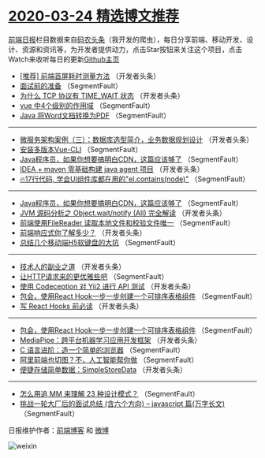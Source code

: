 # [2020-03-24 精选博文推荐](https://toutiao.qdkfweb.cn/date/2020/03/24)

[前端日报](https://qdkfweb.cn/c/news)栏目数据来自[码农头条](https://toutiao.qdkfweb.cn/)（我开发的爬虫），每日分享前端、移动开发、设计、资源和资讯等，为开发者提供动力，点击Star按钮来关注这个项目，点击Watch来收听每日的更新[Github主页](https://github.com/kujian/frontendDaily)
* [[推荐] 前端首屏耗时测量方法](https://toutiao.qdkfweb.cn/140117.html) （开发者头条）
* [面试前的准备](https://toutiao.qdkfweb.cn/140146.html) （SegmentFault）
* [为什么 TCP 协议有 TIME_WAIT 状态](https://toutiao.qdkfweb.cn/140107.html) （开发者头条）
* [vue 中4个级别的作用域](https://toutiao.qdkfweb.cn/140133.html) （SegmentFault）
* [Java 将Word文档转换为PDF](https://toutiao.qdkfweb.cn/140147.html) （SegmentFault）

***
* [微服务架构案例（三）：数据库选型简介，业务数据规划设计](https://toutiao.qdkfweb.cn/140108.html) （开发者头条）
* [安装多版本Vue-CLI](https://toutiao.qdkfweb.cn/140134.html) （SegmentFault）
* [Java程序员，如果你想要搞明白CDN，这篇应该够了](https://toutiao.qdkfweb.cn/140148.html) （SegmentFault）
* [IDEA + maven 零基础构建 java agent 项目](https://toutiao.qdkfweb.cn/140109.html) （开发者头条）
* [🔥17行代码, 学会UI组件库都在用的&quot;el.contains(node)&quot;](https://toutiao.qdkfweb.cn/140135.html) （SegmentFault）

***
* [Java程序员，如果你想要搞明白CDN，这篇应该够了](https://toutiao.qdkfweb.cn/140149.html) （SegmentFault）
* [JVM 源码分析之 Object.wait/notify (All) 完全解读](https://toutiao.qdkfweb.cn/140110.html) （开发者头条）
* [前端使用FileReader 读取本地文件和校验文件唯一](https://toutiao.qdkfweb.cn/140136.html) （SegmentFault）
* [前端响应式你了解多少？](https://toutiao.qdkfweb.cn/140111.html) （开发者头条）
* [总结几个移动端H5软键盘的大坑](https://toutiao.qdkfweb.cn/140137.html) （SegmentFault）

***
* [技术人的副业之道](https://toutiao.qdkfweb.cn/140112.html) （开发者头条）
* [让HTTP请求来的更优雅些吧](https://toutiao.qdkfweb.cn/140138.html) （SegmentFault）
* [使用 Codeception 对 Yii2 进行 API 测试](https://toutiao.qdkfweb.cn/140113.html) （开发者头条）
* [包会，使用React Hook一步一步创建一个可排序表格组件](https://toutiao.qdkfweb.cn/140140.html) （SegmentFault）
* [写 React Hooks 前必读](https://toutiao.qdkfweb.cn/140114.html) （开发者头条）

***
* [包会，使用React Hook一步一步创建一个可排序表格组件](https://toutiao.qdkfweb.cn/140139.html) （SegmentFault）
* [MediaPipe：跨平台机器学习应用开发框架](https://toutiao.qdkfweb.cn/140115.html) （开发者头条）
* [C 语言进阶：造一个简单的浏览器](https://toutiao.qdkfweb.cn/140144.html) （SegmentFault）
* [阿里前端也切图？不，人工智能帮你做](https://toutiao.qdkfweb.cn/140104.html) （SegmentFault）
* [便捷存储简单数据：SimpleStoreData](https://toutiao.qdkfweb.cn/140116.html) （开发者头条）

***
* [怎么用追 MM 来理解 23 种设计模式？](https://toutiao.qdkfweb.cn/140145.html) （SegmentFault）
* [挑战一轮大厂后的面试总结 (含六个方向) &#8211; javascript 篇(万字长文)](https://toutiao.qdkfweb.cn/140105.html) （SegmentFault）

日报维护作者：[前端博客](https://qdkfweb.cn/) 和 [微博](https://qdkfweb.cn/go/weibo)

![weixin](https://user-images.githubusercontent.com/3055447/38468989-651132ac-3b80-11e8-8e6b-15122322a9d7.png)